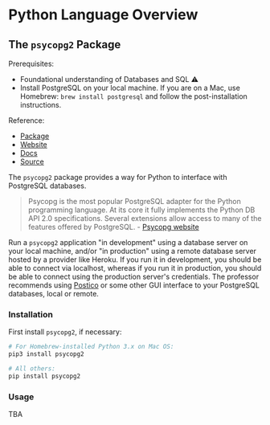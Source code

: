 # Python Language Overview

## The `psycopg2` Package

Prerequisites:

  + Foundational understanding of Databases and SQL :warning:
  + Install PostgreSQL on your local machine. If you are on a Mac, use Homebrew: `brew install postgresql` and follow the post-installation instructions.

Reference:

  + [Package](https://pypi.python.org/pypi/psycopg2)
  + [Website](http://initd.org/psycopg/)
  + [Docs](http://initd.org/psycopg/docs/)
  + [Source](https://github.com/psycopg/psycopg2)

The `psycopg2` package provides a way for Python to interface with PostgreSQL databases.

> Psycopg is the most popular PostgreSQL adapter for the Python programming language. At its core it fully implements the Python DB API 2.0 specifications. Several extensions allow access to many of the features offered by PostgreSQL. - [Psycopg website](http://initd.org/psycopg/)

Run a `psycopg2` application "in development" using a database server on your local machine, and/or "in production" using a remote database server hosted by a provider like Heroku. If you run it in development, you should be able to connect via localhost, whereas if you run it in production, you should be able to connect using the production server's credentials. The professor recommends using [Postico](https://eggerapps.at/postico/) or some other GUI interface to your PostgreSQL databases, local or remote.

### Installation

First install `psycopg2`, if necessary:

```` sh
# For Homebrew-installed Python 3.x on Mac OS:
pip3 install psycopg2

# All others:
pip install psycopg2
````

### Usage

TBA
